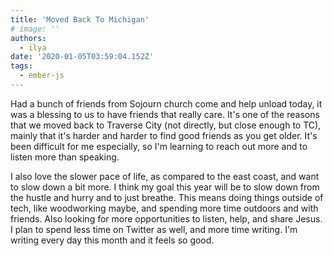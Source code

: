 ```yaml
---
title: 'Moved Back To Michigan'
# image: ''
authors:
  - ilya
date: '2020-01-05T03:59:04.152Z'
tags:
  - ember-js
---
```

Had a bunch of friends from Sojourn church come and help unload today, it was a blessing to us to have friends that really care. It's one of the reasons
that we moved back to Traverse City (not directly, but close enough to TC), mainly that it's harder and harder to find good friends as you get older. It's been difficult for me especially, so I'm learning to reach out more and to listen more than speaking.

I also love the slower pace of life, as compared to the east coast, and want to slow down a bit more. I think my goal this year will be to slow down from the hustle and hurry and to just breathe. This means doing things outside of tech, like woodworking maybe, and spending more time outdoors and with friends. Also looking for more opportunities to listen, help, and share Jesus. I plan to spend less time on Twitter as well, and more time writing. I'm writing every day this month and it feels so good.